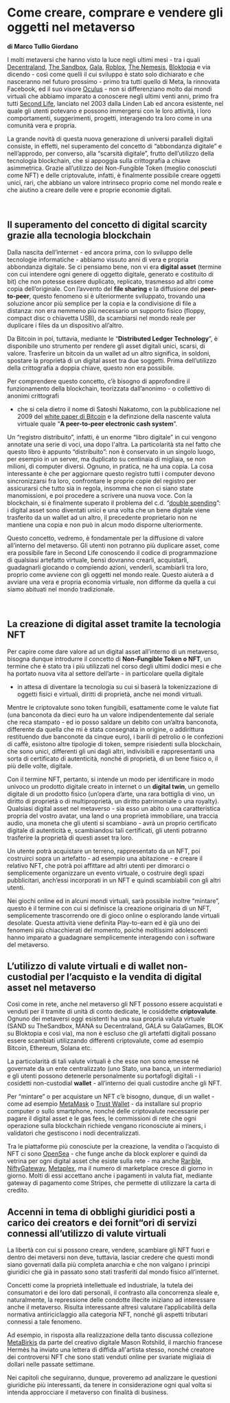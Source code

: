 **Come creare, comprare e vendere gli oggetti nel metaverso**
=============================================================

**di Marco Tullio Giordano**

I molti metaversi che hanno visto la luce negli ultimi mesi - tra i quali
[Decentraland](https://decentraland.org/), [The
Sandbox](https://www.sandbox.game/en/), [Gala](https://app.gala.games/),
[Roblox](https://www.roblox.com/), [The Nemesis](https://thenemesis.io/),
[Bloktopia](https://www.bloktopia.com/) e via dicendo - così come quelli il cui
sviluppo è stato solo dichiarato e che nasceranno nel futuro prossimo - primo
tra tutti quello di Meta, la rinnovata Facebook, ed il suo visore
[Oculus](https://www.oculus.com/) - non si differenziano molto dai mondi
virtuali che abbiamo imparato a conoscere negli ultimi venti anni, primo fra
tutti [Second Life](https://it.wikipedia.org/wiki/Second_Life), lanciato nel
2003 dalla Linden Lab ed ancora esistente, nel quale gli utenti potevano e
possono immergersi con le loro attività, i loro comportamenti, suggerimenti,
progetti, interagendo tra loro come in una comunità vera e propria.

La grande novità di questa nuova generazione di universi paralleli digitali
consiste, in effetti, nel superamento del concetto di “abbondanza digitale” e
nell’approdo, per converso, alla “scarsità digitale”, frutto dell’utilizzo della
tecnologia blockchain, che si appoggia sulla crittografia a chiave asimmetrica.
Grazie all’utilizzo dei Non-Fungible Token (meglio conosciuti come NFT) e delle
criptovalute, infatti, è finalmente possibile creare oggetti unici, rari, che
abbiano un valore intrinseco proprio come nel mondo reale e che aiutino a creare
delle vere e proprie economie digitali.

 

**Il superamento del concetto di digital scarcity grazie alla tecnologia blockchain**
-------------------------------------------------------------------------------------

Dalla nascita dell’internet - ed ancora prima, con lo sviluppo delle tecnologie
informatiche - abbiamo vissuto anni di vera e propria abbondanza digitale. Se ci
pensiamo bene, non vi era **digital asset** (termine con cui intendere ogni
genere di oggetto digitale, generato e costituito di bit) che non potesse essere
duplicato, replicato, trasmesso ad altri come copia dell’originale. Con
l’avvento del **file sharing** e la diffusione del **peer-to-peer**, questo
fenomeno si è ulteriormente sviluppato, trovando una soluzione ancor più
semplice per la copia e la condivisione di file a distanza: non era nemmeno più
necessario un supporto fisico (floppy, compact disc o chiavetta USB), da
scambiarsi nel mondo reale per duplicare i files da un dispositivo all’altro.

Da Bitcoin in poi, tuttavia, mediante le “**Distributed Ledger Technology**”, è
disponibile uno strumento per rendere gli asset digitali unici, scarsi, di
valore. Trasferire un bitcoin da un wallet ad un altro significa, in soldoni,
spostare la proprietà di un digital asset tra due soggetti. Prima dell’utilizzo
della crittografia a doppia chiave, questo non era possibile.

Per comprendere questo concetto, c’è bisogno di approfondire il funzionamento
della blockchain, teorizzata dall’anonimo - o collettivo di anonimi crittografi
- che si cela dietro il nome di Satoshi Nakatomo, con la pubblicazione nel 2009
del [white paper di
Bitcoin](https://bitcoin.org/files/bitcoin-paper/bitcoin_it.pdf) e la definzione
della nascente valuta virtuale quale “**A peer-to-peer electronic cash
system**”.

Un “registro distribuito”, infatti, è un enorme “libro digitale” in cui vengono
annotate una serie di voci, una dopo l'altra. La particolarità sta nel fatto che
questo libro è appunto “distribuito”: non è conservato in un singolo luogo, per
esempio in un server, ma duplicato su centinaia di migliaia, se non milioni, di
computer diversi. Ognuno, in pratica, ne ha una copia. La cosa interessante è
che per aggiornare questo registro tutti i computer devono sincronizzarsi fra
loro, confrontare le proprie copie del registro per assicurarsi che tutto sia in
regola, insomma che non ci siano state manomissioni, e poi procedere a scrivere
una nuova voce. Con la blockchain, si è finalmente superato il problema del c.d.
“[double spending](https://it.wikipedia.org/wiki/Doppia_spesa)”: i digital asset
sono diventati unici e una volta che un bene digitale viene trasferito da un
wallet ad un altro, il precedente proprietario non ne mantiene una copia e non
può in alcun modo disporne ulteriormente.

Questo concetto, vedremo, è fondamentale per la diffusione di valore all’interno
del metaverso. Gli utenti non potranno più duplicare asset, come era possibile
fare in Second Life conoscendo il codice di programmazione di qualsiasi
artefatto virtuale, bensì dovranno crearli, acquistarli, guadagnarli giocando o
compiendo azioni, venderli, scambiarli tra loro, proprio come avviene con gli
oggetti nel mondo reale. Questo aiuterà a d avviare una vera e propria economia
virtuale, non difforme da quella a cui siamo abituati nel mondo tradizionale.

 

**La creazione di digital asset tramite la tecnologia NFT**
-----------------------------------------------------------

Per capire come dare valore ad un digital asset all’interno di un metaverso,
bisogna dunque introdurre il concetto di **Non-Fungible Token o NFT**, un
termine che è stato tra i più utilizzati nel corso degli ultimi dodici mesi e
che ha portato nuova vita al settore dell’arte - in particolare quella digitale
- in attesa di diventare la tecnologia su cui si baserà la tokenizzazione di
oggetti fisici e virtuali, diritti di proprietà, anche nei mondi virtuali.

Mentre le criptovalute sono token fungibili, esattamente come le valute fiat
(una banconota da dieci euro ha un valore indipendentemente dal seriale che reca
stampato - ed io posso saldare un debito con un’altra banconota, differente da
quella che mi è stata consegnata in origine, o addirittura restituendo due
banconote da cinque euro), i barili di petrolio o le confezioni di caffè,
esistono altre tipologie di token, sempre risiedenti sulla blockchain, che sono
unici, differenti gli uni dagli altri, indivisibili e rappresentanti una sorta
di certificato di autenticità, nonché di proprietà, di un bene fisico o, il più
delle volte, digitale.

Con il termine NFT, pertanto, si intende un modo per identificare in modo
univoco un prodotto digitale creato in internet o un **digital twin**, un
gemello digitale di un prodotto fisico (un’opera d’arte, una rara bottiglia di
vino, un diritto di proprietà o di multiproprietà, un diritto patrimoniale o una
royalty). Qualsiasi digital asset nel metaverso - sia esso un abito o una
caratteristica propria del vostro avatar, una land o una proprietà immobiliare,
una traccia audio, una moneta che gli utenti si scambiano - avrà un proprio
certificato digitale di autenticità e, scambiandosi tali certificati, gli utenti
potranno trasferire la proprietà di questi asset tra loro.

Un utente potrà acquistare un terreno, rappresentato da un NFT, poi costruirci
sopra un artefatto - ad esempio una abitazione - e creare il relativo NFT, che
potrà poi affittare ad altri utenti per dimorarci o semplicemente organizzare un
evento virtuale, o costruire degli spazi pubblicitari, anch’essi incorporati in
un NFT e quindi scambiabili con gli altri utenti.

Nei giochi online ed in alcuni mondi virtuali, sarà possibile inoltre “mintare”,
questo è il termine con cui si definisce la creazione originaria di un NFT,
semplicemente trascorrendo ore di gioco online o esplorando lande virtuali
desolate. Questa attività viene definita Play-to-earn ed è già uno dei fenomeni
più chiacchierati del momento, poiché moltissimi adolescenti hanno imparato a
guadagnare semplicemente interagendo con i software del metaverso.

**L’utilizzo di valute virtuali e di wallet non-custodial per l’acquisto e la vendita di digital asset nel metaverso**
----------------------------------------------------------------------------------------------------------------------

Così come in rete, anche nel metaverso gli NFT possono essere acquistati e
venduti per il tramite di unità di conto dedicate, le cosiddette
**criptovalute**. Ognuno dei metaversi oggi esistenti ha una sua propria valuta
virtuale (SAND su TheSandbox, MANA su Decentraland, GALA su GalaGames, BLOK su
Bloktopia e così via), ma non è escluso che gli artefatti digitali possano
essere scambiati utilizzando differenti criptovalute, come ad esempio Bitcoin,
Ethereum, Solana etc.

La particolarità di tali valute virtuali è che esse non sono emesse né governate
da un ente centralizzato (uno Stato, una banca, un intermediario) e gli utenti
possono detenerle personalmente su portafogli digitali - i cosidetti
non-custodial **wallet** - all’interno dei quali custodire anche gli NFT.

Per “mintare” o per acquistare un NFT c’è bisogno, dunque, di un wallet - come
ad esempio [MetaMask](https://metamask.io/) o [Trust
Wallet](https://trustwallet.com/) - da installare sul proprio computer o sullo
smartphone, nonché delle criptovalute necessarie per pagare il digital asset e
le gas fees, le commissioni di rete che ogni operazione sulla blockchain
richiede vengano riconosciute ai miners, i validatori che gestiscono i nodi
decentralizzati.

Tra le piattaforme più conosciute per la creazione, la vendita o l’acquisto di
NFT ci sono [OpenSea](https://opensea.io/) - che funge anche da block explorer e
quindi da vetrina per ogni digital asset che esiste sulla rete - ma anche
[Rarible](https://rarible.com/), [NiftyGateway](https://niftygateway.com/),
[Metaplex](https://www.metaplex.com/), ma il numero di marketplace cresce di
giorno in giorno. Molti di essi accettano anche i pagamenti in valuta fiat,
mediante gateway di pagamento come Stripes, che permette di utilizzare la carta
di credito.

**Accenni in tema di obblighi giuridici posti a carico dei creators e dei fornit“ori di servizi connessi all’utilizzo di valute virtuali**
------------------------------------------------------------------------------------------------------------------------------------------

La libertà con cui si possono creare, vendere, scambiare gli NFT fuori e dentro
dei metaversi non deve, tuttavia, lasciar credere che questi mondi siano
governati dalla più completa anarchia e che non valgano i principi giuridici che
già in passato sono stati trasferiti dal mondo fisico all’internet.

Concetti come la proprietà intellettuale ed industriale, la tutela dei
consumatori e dei loro dati personali, il contrasto alla concorrenza sleale e,
naturalmente, la repressione delle condotte illecite iniziano ad interessare
anche il metaverso. Risulta interessante altresì valutare l’applicabilità della
normativa antiriciclaggio alla categoria NFT, nonché gli aspetti tributari
connessi a tale fenomeno.

Ad esempio, in risposta alla realizzazione della tanto discussa collezione
[MetaBirkis](https://metabirkins.com/) da parte del creativo digitale Mason
Rotshild, il marchio francese Hermès ha inviato una lettera di diffida
all'artista stesso, nonché creatore dei controversi NFT che sono stati venduti
online per svariate migliaia di dollari nelle passate settimane.

Nei capitoli che seguiranno, dunque, proveremo ad analizzare le questioni
giuridiche più interessanti, da tenere in considerazione ogni qual volta si
intenda approcciare il metaverso con finalità di business.

 

 

 

 
